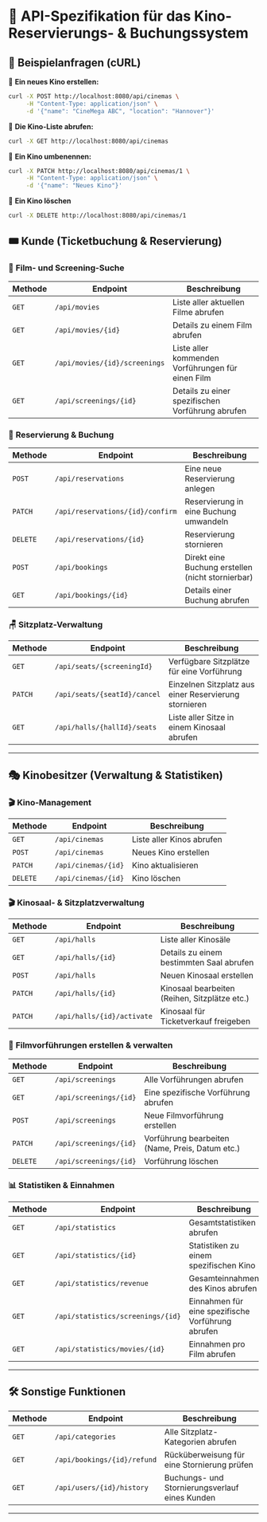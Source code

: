 # 📡 API-Spezifikation für das Kino-Reservierungs- & Buchungssystem

## 📝 **Beispielanfragen (cURL)**

📌 **Ein neues Kino erstellen:**
```sh
curl -X POST http://localhost:8080/api/cinemas \
     -H "Content-Type: application/json" \
     -d '{"name": "CineMega ABC", "location": "Hannover"}'
```

📌 **Die Kino-Liste abrufen:**
```sh
curl -X GET http://localhost:8080/api/cinemas
```

📌 **Ein Kino umbenennen:**
```sh
curl -X PATCH http://localhost:8080/api/cinemas/1 \
     -H "Content-Type: application/json" \
     -d '{"name": "Neues Kino"}'
```

📌 **Ein Kino löschen**
```sh
curl -X DELETE http://localhost:8080/api/cinemas/1
```


## 🎟️ **Kunde (Ticketbuchung & Reservierung)**

### 🎥 **Film- und Screening-Suche**
| Methode  | Endpoint                         | Beschreibung                                         |
|----------|----------------------------------|------------------------------------------------------|
| `GET`    | `/api/movies`                    | Liste aller aktuellen Filme abrufen                 |
| `GET`    | `/api/movies/{id}`               | Details zu einem Film abrufen                       |
| `GET`    | `/api/movies/{id}/screenings`    | Liste aller kommenden Vorführungen für einen Film  |
| `GET`    | `/api/screenings/{id}`           | Details zu einer spezifischen Vorführung abrufen   |

### 🛒 **Reservierung & Buchung**
| Methode  | Endpoint                           | Beschreibung                                       |
|----------|----------------------------------|--------------------------------------------------|
| `POST`   | `/api/reservations`               | Eine neue Reservierung anlegen                   |
| `PATCH`  | `/api/reservations/{id}/confirm`  | Reservierung in eine Buchung umwandeln           |
| `DELETE` | `/api/reservations/{id}`          | Reservierung stornieren                          |
| `POST`   | `/api/bookings`                   | Direkt eine Buchung erstellen (nicht stornierbar) |
| `GET`    | `/api/bookings/{id}`              | Details einer Buchung abrufen                    |

### 🪑 **Sitzplatz-Verwaltung**
| Methode  | Endpoint                                 | Beschreibung                                       |
|----------|----------------------------------------|--------------------------------------------------|
| `GET`    | `/api/seats/{screeningId}`            | Verfügbare Sitzplätze für eine Vorführung        |
| `PATCH`  | `/api/seats/{seatId}/cancel`          | Einzelnen Sitzplatz aus einer Reservierung stornieren |
| `GET`    | `/api/halls/{hallId}/seats`           | Liste aller Sitze in einem Kinosaal abrufen      |

---

## 🎭 **Kinobesitzer (Verwaltung & Statistiken)**

### 🎬 **Kino-Management**
| Methode  | Endpoint               | Beschreibung                     |
|----------|------------------------|----------------------------------|
| `GET`    | `/api/cinemas`         | Liste aller Kinos abrufen       |
| `POST`   | `/api/cinemas`         | Neues Kino erstellen            |
| `PATCH`  | `/api/cinemas/{id}`    | Kino aktualisieren              |
| `DELETE` | `/api/cinemas/{id}`    | Kino löschen                    |

### 🎬 **Kinosaal- & Sitzplatzverwaltung**
| Methode  | Endpoint                            | Beschreibung                                         |
|----------|----------------------------------|--------------------------------------------------|
| `GET`    | `/api/halls`                     | Liste aller Kinosäle                              |
| `GET`    | `/api/halls/{id}`                | Details zu einem bestimmten Saal abrufen         |
| `POST`   | `/api/halls`                     | Neuen Kinosaal erstellen                         |
| `PATCH`  | `/api/halls/{id}`                | Kinosaal bearbeiten (Reihen, Sitzplätze etc.)    |
| `PATCH`  | `/api/halls/{id}/activate`       | Kinosaal für Ticketverkauf freigeben             |

### 🎥 **Filmvorführungen erstellen & verwalten**
| Methode  | Endpoint                        | Beschreibung                                         |
|----------|--------------------------------|--------------------------------------------------|
| `GET`    | `/api/screenings`          | Alle Vorführungen abrufen              |
| `GET`    | `/api/screenings/{id}`      | Eine spezifische Vorführung abrufen    |
| `POST`   | `/api/screenings`              | Neue Filmvorführung erstellen                      |
| `PATCH`  | `/api/screenings/{id}`         | Vorführung bearbeiten (Name, Preis, Datum etc.)   |
| `DELETE` | `/api/screenings/{id}`         | Vorführung löschen                                |

### 📊 **Statistiken & Einnahmen**
| Methode  | Endpoint                        | Beschreibung                                         |
|----------|--------------------------------|--------------------------------------------------|
| `GET`    | `/api/statistics`     | Gesamtstatistiken abrufen                 |
| `GET`    | `/api/statistics/{id}`| Statistiken zu einem spezifischen Kino    |
| `GET`    | `/api/statistics/revenue`      | Gesamteinnahmen des Kinos abrufen                 |
| `GET`    | `/api/statistics/screenings/{id}` | Einnahmen für eine spezifische Vorführung abrufen |
| `GET`    | `/api/statistics/movies/{id}`  | Einnahmen pro Film abrufen                        |

---

## 🛠 **Sonstige Funktionen**
| Methode  | Endpoint                         | Beschreibung                                  |
|----------|----------------------------------|---------------------------------------------|
| `GET`    | `/api/categories`               | Alle Sitzplatz-Kategorien abrufen           |
| `GET`    | `/api/bookings/{id}/refund`     | Rücküberweisung für eine Stornierung prüfen |
| `GET`    | `/api/users/{id}/history`       | Buchungs- und Stornierungsverlauf eines Kunden |

---
